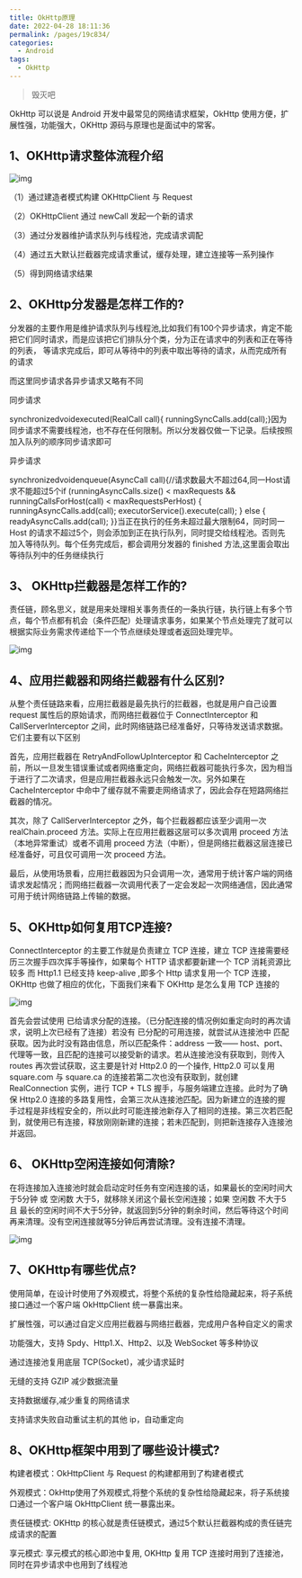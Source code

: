 ```yaml
---
title: OkHttp原理
date: 2022-04-28 18:11:36
permalink: /pages/19c834/
categories:
  - Android
tags:
  - OkHttp
---
```


> 毁灭吧

OkHttp 可以说是 Android 开发中最常见的网络请求框架，OkHttp 使用方便，扩展性强，功能强大，OKHttp 源码与原理也是面试中的常客。

## 1、OKHttp请求整体流程介绍

![img](https://cdn.jsdelivr.net/gh/wyba/image_store/blog/77094b36acaf2edd7384354267f875e038019312.png)

（1）通过建造者模式构建 OKHttpClient 与 Request

（2）OKHttpClient 通过 newCall 发起一个新的请求

（3）通过分发器维护请求队列与线程池，完成请求调配

（4）通过五大默认拦截器完成请求重试，缓存处理，建立连接等一系列操作

（5）得到网络请求结果

## 2、OKHttp分发器是怎样工作的?

分发器的主要作用是维护请求队列与线程池,比如我们有100个异步请求，肯定不能把它们同时请求，而是应该把它们排队分个类，分为正在请求中的列表和正在等待的列表， 等请求完成后，即可从等待中的列表中取出等待的请求，从而完成所有的请求

而这里同步请求各异步请求又略有不同

同步请求

synchronizedvoidexecuted(RealCall call){ runningSyncCalls.add(call);}因为同步请求不需要线程池，也不存在任何限制。所以分发器仅做一下记录。后续按照加入队列的顺序同步请求即可

异步请求

synchronizedvoidenqueue(AsyncCall call){//请求数最大不超过64,同一Host请求不能超过5个if (runningAsyncCalls.size() < maxRequests && runningCallsForHost(call) < maxRequestsPerHost)    {  runningAsyncCalls.add(call);  executorService().execute(call); } else {  readyAsyncCalls.add(call); }}当正在执行的任务未超过最大限制64，同时同一 Host 的请求不超过5个，则会添加到正在执行队列，同时提交给线程池。否则先加入等待队列。每个任务完成后，都会调用分发器的 finished 方法,这里面会取出等待队列中的任务继续执行

## 3、 OKHttp拦截器是怎样工作的?

责任链，顾名思义，就是用来处理相关事务责任的一条执行链，执行链上有多个节点，每个节点都有机会（条件匹配）处理请求事务，如果某个节点处理完了就可以根据实际业务需求传递给下一个节点继续处理或者返回处理完毕。

![img](https://cdn.jsdelivr.net/gh/wyba/image_store/blog/0823dd54564e9258b14d5b92746aa551cdbf4e47.png)

## 4、应用拦截器和网络拦截器有什么区别?

从整个责任链路来看，应用拦截器是最先执行的拦截器，也就是用户自己设置 request 属性后的原始请求，而网络拦截器位于 ConnectInterceptor 和 CallServerInterceptor  之间，此时网络链路已经准备好，只等待发送请求数据。它们主要有以下区别

首先，应用拦截器在 RetryAndFollowUpInterceptor 和 CacheInterceptor  之前，所以一旦发生错误重试或者网络重定向，网络拦截器可能执行多次，因为相当于进行了二次请求，但是应用拦截器永远只会触发一次。另外如果在  CacheInterceptor 中命中了缓存就不需要走网络请求了，因此会存在短路网络拦截器的情况。

其次，除了 CallServerInterceptor 之外，每个拦截器都应该至少调用一次 realChain.proceed  方法。实际上在应用拦截器这层可以多次调用 proceed 方法（本地异常重试）或者不调用 proceed  方法（中断），但是网络拦截器这层连接已经准备好，可且仅可调用一次 proceed 方法。

最后，从使用场景看，应用拦截器因为只会调用一次，通常用于统计客户端的网络请求发起情况；而网络拦截器一次调用代表了一定会发起一次网络通信，因此通常可用于统计网络链路上传输的数据。

## 5、OKHttp如何复用TCP连接?

ConnectInterceptor  的主要工作就是负责建立 TCP 连接，建立 TCP 连接需要经历三次握手四次挥手等操作，如果每个 HTTP 请求都要新建一个 TCP  消耗资源比较多 而 Http1.1 已经支持 keep-alive ,即多个 Http 请求复用一个 TCP 连接，OKHttp  也做了相应的优化，下面我们来看下 OKHttp 是怎么复用 TCP 连接的

![img](https://cdn.jsdelivr.net/gh/wyba/image_store/blog/c2fdfc039245d6884af85170422a0917d01b245a.png)

首先会尝试使用 已给请求分配的连接。（已分配连接的情况例如重定向时的再次请求，说明上次已经有了连接）若没有 已分配的可用连接，就尝试从连接池中 匹配获取。因为此时没有路由信息，所以匹配条件：address 一致—— host、port、代理等一致，且匹配的连接可以接受新的请求。若从连接池没有获取到，则传入 routes 再次尝试获取，这主要是针对 Http2.0 的一个操作, Http2.0 可以复用 square.com 与 square.ca 的连接若第二次也没有获取到，就创建 RealConnection 实例，进行 TCP + TLS 握手，与服务端建立连接。此时为了确保 Http2.0 连接的多路复用性，会第三次从连接池匹配。因为新建立的连接的握手过程是非线程安全的，所以此时可能连接池新存入了相同的连接。第三次若匹配到，就使用已有连接，释放刚刚新建的连接；若未匹配到，则把新连接存入连接池并返回。

## 6、 OKHttp空闲连接如何清除?

在将连接加入连接池时就会启动定时任务有空闲连接的话，如果最长的空闲时间大于5分钟 或 空闲数 大于5，就移除关闭这个最长空闲连接；如果 空闲数 不大于5 且 最长的空闲时间不大于5分钟，就返回到5分钟的剩余时间，然后等待这个时间再来清理。没有空闲连接就等5分钟后再尝试清理。没有连接不清理。

![img](https://cdn.jsdelivr.net/gh/wyba/image_store/blog/03087bf40ad162d9db66f667f637dde58b13cd37.png)

## 7、OKHttp有哪些优点?

使用简单，在设计时使用了外观模式，将整个系统的复杂性给隐藏起来，将子系统接口通过一个客户端 OkHttpClient 统一暴露出来。

扩展性强，可以通过自定义应用拦截器与网络拦截器，完成用户各种自定义的需求

功能强大，支持 Spdy、Http1.X、Http2、以及 WebSocket 等多种协议

通过连接池复用底层 TCP(Socket)，减少请求延时

无缝的支持 GZIP 减少数据流量

支持数据缓存,减少重复的网络请求

支持请求失败自动重试主机的其他 ip，自动重定向

## 8、OKHttp框架中用到了哪些设计模式?

构建者模式：OkHttpClient 与 Request 的构建都用到了构建者模式

外观模式：OkHttp使用了外观模式,将整个系统的复杂性给隐藏起来，将子系统接口通过一个客户端 OkHttpClient 统一暴露出来。

责任链模式: OKHttp 的核心就是责任链模式，通过5个默认拦截器构成的责任链完成请求的配置

享元模式: 享元模式的核心即池中复用, OKHttp 复用 TCP 连接时用到了连接池，同时在异步请求中也用到了线程池
